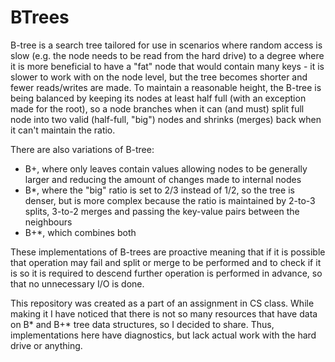 # BTrees

B-tree is a search tree tailored for use in scenarios where random access is slow (e.g. the node needs to be read from the hard drive) 
to a degree where it is more beneficial to have a "fat" node that would contain many keys - it is slower to work with on the node level, but the tree becomes shorter and fewer reads/writes are made.
To maintain a reasonable height, the B-tree is being balanced by keeping its nodes at least half full (with an exception made for the root), 
so a node branches when it can (and must) split full node into two valid (half-full, "big") nodes and shrinks (merges) back when it can't maintain the ratio.

There are also variations of B-tree:
- B+, where only leaves contain values allowing nodes to be generally larger and reducing the amount of changes made to internal nodes
- B*, where the "big" ratio is set to 2/3 instead of 1/2, so the tree is denser, but is more complex because the ratio is maintained by 2-to-3 splits, 3-to-2 merges and passing the key-value pairs between the neighbours
- B+*, which combines both

These implementations of B-trees are proactive meaning that if it is possible that operation may fail and split or merge to be performed 
and to check if it is so it is required to descend further operation is performed in advance, so that no unnecessary I/O is done. 

This repository was created as a part of an assignment in CS class. 
While making it I have noticed that there is not so many resources that have data on B* and B+* tree data structures, so I decided to share. 
Thus, implementations here have diagnostics, but lack actual work with the hard drive or anything.
